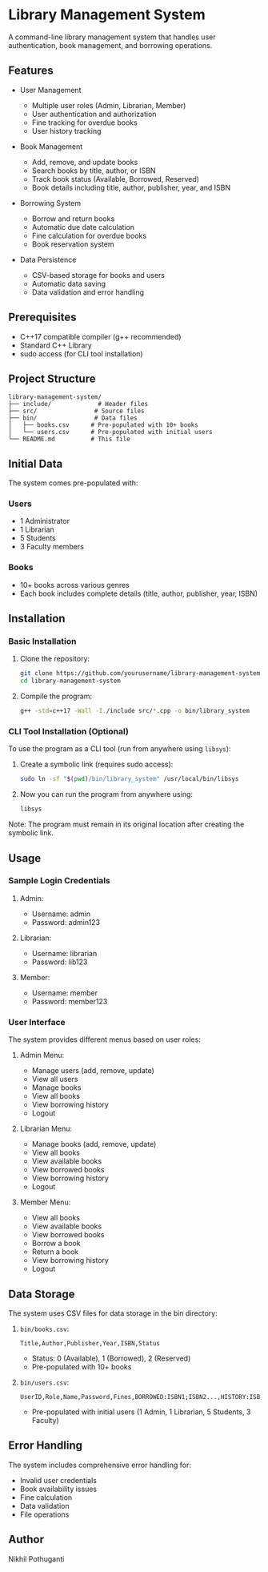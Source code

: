 # Library Management System

A command-line library management system that handles user authentication, book management, and borrowing operations.

## Features

- User Management
  - Multiple user roles (Admin, Librarian, Member)
  - User authentication and authorization
  - Fine tracking for overdue books
  - User history tracking

- Book Management
  - Add, remove, and update books
  - Search books by title, author, or ISBN
  - Track book status (Available, Borrowed, Reserved)
  - Book details including title, author, publisher, year, and ISBN

- Borrowing System
  - Borrow and return books
  - Automatic due date calculation
  - Fine calculation for overdue books
  - Book reservation system

- Data Persistence
  - CSV-based storage for books and users
  - Automatic data saving
  - Data validation and error handling

## Prerequisites

- C++17 compatible compiler (g++ recommended)
- Standard C++ Library
- sudo access (for CLI tool installation)

## Project Structure

```
library-management-system/
├── include/             # Header files
├── src/                # Source files
├── bin/                # Data files
│   ├── books.csv      # Pre-populated with 10+ books
│   └── users.csv      # Pre-populated with initial users
└── README.md          # This file
```

## Initial Data

The system comes pre-populated with:

### Users
- 1 Administrator
- 1 Librarian
- 5 Students
- 3 Faculty members

### Books
- 10+ books across various genres
- Each book includes complete details (title, author, publisher, year, ISBN)

## Installation

### Basic Installation
1. Clone the repository:
   ```bash
   git clone https://github.com/yourusername/library-management-system.git
   cd library-management-system
   ```

2. Compile the program:
   ```bash
   g++ -std=c++17 -Wall -I./include src/*.cpp -o bin/library_system
   ```

### CLI Tool Installation (Optional)
To use the program as a CLI tool (run from anywhere using `libsys`):

1. Create a symbolic link (requires sudo access):
   ```bash
   sudo ln -sf "$(pwd)/bin/library_system" /usr/local/bin/libsys
   ```

2. Now you can run the program from anywhere using:
   ```bash
   libsys
   ```

Note: The program must remain in its original location after creating the symbolic link.

## Usage

### Sample Login Credentials

1. Admin:
   - Username: admin
   - Password: admin123

2. Librarian:
   - Username: librarian
   - Password: lib123

3. Member:
   - Username: member
   - Password: member123

### User Interface

The system provides different menus based on user roles:

1. Admin Menu:
   - Manage users (add, remove, update)
   - View all users
   - Manage books
   - View all books
   - View borrowing history
   - Logout

2. Librarian Menu:
   - Manage books (add, remove, update)
   - View all books
   - View available books
   - View borrowed books
   - View borrowing history
   - Logout

3. Member Menu:
   - View all books
   - View available books
   - View borrowed books
   - Borrow a book
   - Return a book
   - View borrowing history
   - Logout

## Data Storage

The system uses CSV files for data storage in the bin directory:

1. `bin/books.csv`:
   ```
   Title,Author,Publisher,Year,ISBN,Status
   ```
   - Status: 0 (Available), 1 (Borrowed), 2 (Reserved)
   - Pre-populated with 10+ books

2. `bin/users.csv`:
   ```
   UserID,Role,Name,Password,Fines,BORROWED:ISBN1;ISBN2...,HISTORY:ISBN;BorrowDate;DueDate;ReturnDate;Returned;...
   ```
   - Pre-populated with initial users (1 Admin, 1 Librarian, 5 Students, 3 Faculty)

## Error Handling

The system includes comprehensive error handling for:
- Invalid user credentials
- Book availability issues
- Fine calculation
- Data validation
- File operations

## Author

Nikhil Pothuganti